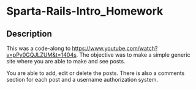 # Sparta-Rails-Intro_Homework

## Description

This was a code-along to https://www.youtube.com/watch?v=pPy0GQJLZUM&t=1404s. The objective was to make a simple generic site where you are able to make and see posts.

You are able to add, edit or delete the posts. There is also a comments section for each post and a username authorization system.